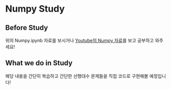# Numpy Study
## Before Study
위의 Numpy.ipynb 자료를 보시거나 [Youtube의 Numpy 자료](https://www.youtube.com/playlist?list=PLBHVuYlKEkULZLnKLzRq1CnNBOBlBTkqp)를 보고 공부하고 와주세요!

## What we do in Study
해당 내용을 간단히 복습하고 간단한 선형대수 문제들을 직접 코드로 구현해볼 예정입니다!